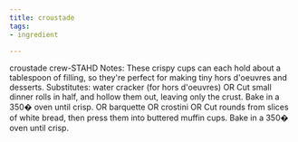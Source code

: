 ```yaml
---
title: croustade
tags:
- ingredient

---
```

croustade crew-STAHD Notes: These crispy cups can each hold about a tablespoon of filling, so they're perfect for making tiny hors d'oeuvres and desserts. Substitutes: water cracker (for hors d'oeuvres) OR Cut small dinner rolls in half, and hollow them out, leaving only the crust. Bake in a 350� oven until crisp. OR barquette OR crostini OR Cut rounds from slices of white bread, then press them into buttered muffin cups. Bake in a 350� oven until crisp.

